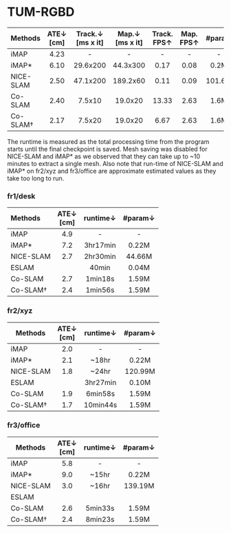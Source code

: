 # TUM-RGBD


| Methods   | ATE↓<br/>[cm] | Track.↓<br/>[ms x it] | Map.↓<br/>[ms x it] | Track.<br/>FPS↑ | Map.<br/>FPS↑ | #param |
|-----------|:-------------:|:---------------------:|:-------------------:|:---------------:|:-------------:|:------:|
| iMAP      |     4.23      |           -           |          -          |        -        |       -       |   -    |
| iMAP*     |     6.10      |       29.6x200        |      44.3x300       |      0.17       |     0.08      |  0.2M  |
| NICE-SLAM |     2.50      |       47.1x200        |      189.2x60       |      0.11       |     0.09      | 101.6M |
| Co-SLAM   |     2.40      |        7.5x10         |       19.0x20       |      13.33      |     2.63      |  1.6M  |
| Co-SLAM†  |     2.17      |        7.5x20         |       19.0x20       |      6.67       |     2.63      |  1.6M  |

The runtime is measured as the total processing time from the program starts until the final checkpoint is saved.
Mesh saving was disabled for NICE-SLAM and iMAP* as we observed that they can take up to ~10 minutes to extract a single mesh.
Also note that run-time of NICE-SLAM and iMAP* on fr2/xyz and fr3/office are approximate estimated values as they take too long to run.

### fr1/desk

| Methods   | ATE↓<br/>[cm] | runtime↓ | #param↓ |
|:----------|:-------------:|:--------:|:-------:|
| iMAP      |      4.9      |    -     |    -    |
| iMAP*     |      7.2      | 3hr17min |  0.22M  |
| NICE-SLAM |      2.7      | 2hr30min | 44.66M  |
| ESLAM     |               |  40min   |  0.04M  |
| Co-SLAM   |      2.7      | 1min18s  |  1.59M  |
| Co-SLAM†  |      2.4      | 1min56s  |  1.59M  |


### fr2/xyz

| Methods   | ATE↓<br/>[cm] | runtime↓ | #param↓ |
|-----------|:-------------:|:--------:|:-------:|
| iMAP      |      2.0      |    -     |    -    |
| iMAP*     |      2.1      |  ~18hr   |  0.22M  |
| NICE-SLAM |      1.8      |  ~24hr   | 120.99M |
| ESLAM     |               | 3hr27min |  0.10M  |
| Co-SLAM   |      1.9      | 6min58s  |  1.59M  |
| Co-SLAM†  |      1.7      | 10min44s |  1.59M  |

### fr3/office


| Methods   | ATE↓<br/>[cm] | runtime↓ | #param↓ |
|-----------|:-------------:|:--------:|:-------:|
| iMAP      |      5.8      |    -     |    -    |
| iMAP*     |      9.0      |  ~15hr   |  0.22M  |
| NICE-SLAM |      3.0      |  ~16hr   | 139.19M |
| ESLAM     |               |          |         |
| Co-SLAM   |      2.6      | 5min33s  |  1.59M  |
| Co-SLAM†  |      2.4      | 8min23s  |  1.59M  |
